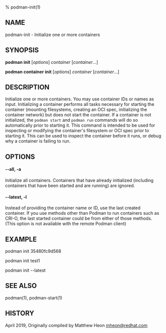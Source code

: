 % podman-init(1)

## NAME
podman\-init - Initialize one or more containers

## SYNOPSIS
**podman init** [*options*] *container* [*container*...]

**podman container init** [*options*] *container* [*container*...]

## DESCRIPTION
Initialize one or more containers.
You may use container IDs or names as input.
Initializing a container performs all tasks necessary for starting the container (mounting filesystems, creating an OCI spec, initializing the container network) but does not start the container.
If a container is not initialized, the `podman start` and `podman run` commands will do so automatically prior to starting it.
This command is intended to be used for inspecting or modifying the container's filesystem or OCI spec prior to starting it.
This can be used to inspect the container before it runs, or debug why a container is failing to run.

## OPTIONS

#### **--all**, **-a**

Initialize all containers. Containers that have already initialized (including containers that have been started and are running) are ignored.

#### **--latest**, **-l**

Instead of providing the container name or ID, use the last created container. If you use methods other than Podman
to run containers such as CRI-O, the last started container could be from either of those methods. (This option is not available with the remote Podman client)

## EXAMPLE

podman init 35480fc9d568

podman init test1

podman init --latest

## SEE ALSO
podman(1), podman-start(1)

## HISTORY
April 2019, Originally compiled by Matthew Heon <mheon@redhat.com>
